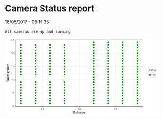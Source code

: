 Camera Status report
================
16/05/2017 - 08:19:35

    All cameras are up and running

![](camreport_files/figure-markdown_github/unnamed-chunk-2-1.png)
